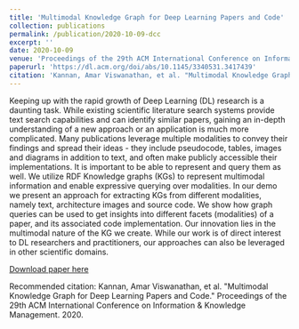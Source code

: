 ```yaml
---
title: 'Multimodal Knowledge Graph for Deep Learning Papers and Code'
collection: publications
permalink: /publication/2020-10-09-dcc
excerpt: ''
date: 2020-10-09
venue: 'Proceedings of the 29th ACM International Conference on Information & Knowledge Management'
paperurl: 'https://dl.acm.org/doi/abs/10.1145/3340531.3417439'
citation: 'Kannan, Amar Viswanathan, et al. "Multimodal Knowledge Graph for Deep Learning Papers and Code." Proceedings of the 29th ACM International Conference on Information & Knowledge Management. 2020.'
---
```

Keeping up with the rapid growth of Deep Learning (DL) research is a daunting task. While existing scientific literature search systems provide text search capabilities and can identify similar papers, gaining an in-depth understanding of a new approach or an application is much more complicated. Many publications leverage multiple modalities to convey their findings and spread their ideas - they include pseudocode, tables, images and diagrams in addition to text, and often make publicly accessible their implementations. It is important to be able to represent and query them as well. We utilize RDF Knowledge graphs (KGs) to represent multimodal information and enable expressive querying over modalities. In our demo we present an approach for extracting KGs from different modalities, namely text, architecture images and source code. We show how graph queries can be used to get insights into different facets (modalities) of a paper, and its associated code implementation. Our innovation lies in the multimodal nature of the KG we create. While our work is of direct interest to DL researchers and practitioners, our approaches can also be leveraged in other scientific domains.

[Download paper here](https://dl.acm.org/doi/abs/10.1145/3340531.3417439)

Recommended citation: Kannan, Amar Viswanathan, et al. "Multimodal Knowledge Graph for Deep Learning Papers and Code." Proceedings of the 29th ACM International Conference on Information & Knowledge Management. 2020.